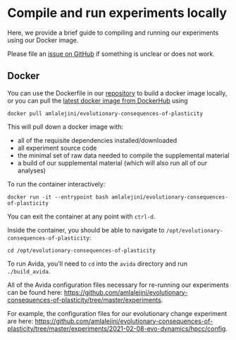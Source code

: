 # Compile and run experiments locally

Here, we provide a brief guide to compiling and running our experiments using our Docker image.

Please file an [issue on GitHub](https://github.com/amlalejini/evolutionary-consequences-of-plasticity) if something is unclear or does not work.

## Docker

You can use the Dockerfile in our [repository](https://github.com/amlalejini/evolutionary-consequences-of-plasticity) to build a docker image locally, or you can pull the [latest docker image from DockerHub](https://hub.docker.com/r/amlalejini/evolutionary-consequences-of-plasticity) using

```
docker pull amlalejini/evolutionary-consequences-of-plasticity
```

This will pull down a docker image with:

- all of the requisite dependencies installed/downloaded
- all experiment source code
- the minimal set of raw data needed to compile the supplemental material
- a build of our supplemental material (which will also run all of our analyses)

To run the container interactively:

```
docker run -it --entrypoint bash amlalejini/evolutionary-consequences-of-plasticity
```

You can exit the container at any point with  `ctrl-d`.

Inside the container, you should be able to navigate to `/opt/evolutionary-consequences-of-plasticity`:

```
cd /opt/evolutionary-consequences-of-plasticity
```

To run Avida, you'll need to `cd` into the `avida` directory and run `./build_avida`.

All of the Avida configuration files necessary for re-running our experiments can be found here: <https://github.com/amlalejini/evolutionary-consequences-of-plasticity/tree/master/experiments>.

For example, the configuration files for our evolutionary change experiment are here: <https://github.com/amlalejini/evolutionary-consequences-of-plasticity/tree/master/experiments/2021-02-08-evo-dynamics/hpcc/config>.
